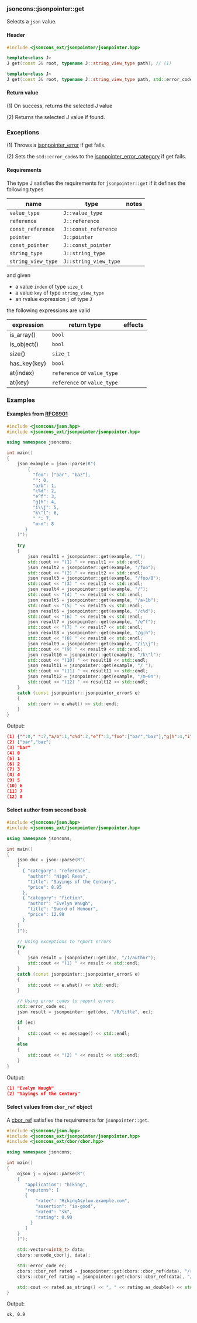 ### jsoncons::jsonpointer::get

Selects a `json` value.

#### Header
```c++
#include <jsoncons_ext/jsonpointer/jsonpointer.hpp>

template<class J>
J get(const J& root, typename J::string_view_type path); // (1)

template<class J>
J get(const J& root, typename J::string_view_type path, std::error_code& ec); // (2)

```

#### Return value

(1) On success, returns the selected J value

(2) Returns the selected J value if found.

### Exceptions

(1) Throws a [jsonpointer_error](jsonpointer_error.md) if get fails.
 
(2) Sets the `std::error_code&` to the [jsonpointer_error_category](jsonpointer_errc.md) if get fails. 

#### Requirements

The type J satisfies the requirements for `jsonpointer::get` if it defines the following types

name              |type                  |notes
------------------|----------------------|---------------
`value_type`      |`J::value_type`       |
`reference`       |`J::reference`        |
`const_reference` |`J::const_reference`  |
`pointer`         |`J::pointer`          |
`const_pointer`   |`J::const_pointer`    |
`string_type`     |`J::string_type`      |
`string_view_type`|`J::string_view_type` |

and given 

- a value `index` of type `size_t`
- a value `key` of type `string_view_type` 
- an rvalue expression `j` of type `J`

the following expressions are valid

expression     |return type                |effects
---------------|---------------------------|---------------
is_array()     |`bool`                     |
is_object()    |`bool`                     |
size()         |`size_t`                   |
has_key(key)   |`bool`                     |
at(index)      |`reference` or `value_type`|
at(key)        |`reference` or `value_type`|

### Examples

#### Examples from [RFC6901](https://tools.ietf.org/html/rfc6901)

```c++
#include <jsoncons/json.hpp>
#include <jsoncons_ext/jsonpointer/jsonpointer.hpp>

using namespace jsoncons;

int main()
{
    json example = json::parse(R"(
        {
          "foo": ["bar", "baz"],
          "": 0,
          "a/b": 1,
          "c%d": 2,
          "e^f": 3,
          "g|h": 4,
          "i\\j": 5,
          "k\"l": 6,
          " ": 7,
          "m~n": 8
       }
    )");
   
    try
    {
        json result1 = jsonpointer::get(example, "");
        std::cout << "(1) " << result1 << std::endl;
        json result2 = jsonpointer::get(example, "/foo");
        std::cout << "(2) " << result2 << std::endl;
        json result3 = jsonpointer::get(example, "/foo/0");
        std::cout << "(3) " << result3 << std::endl;
        json result4 = jsonpointer::get(example, "/");
        std::cout << "(4) " << result4 << std::endl;
        json result5 = jsonpointer::get(example, "/a~1b");
        std::cout << "(5) " << result5 << std::endl;
        json result6 = jsonpointer::get(example, "/c%d");
        std::cout << "(6) " << result6 << std::endl;
        json result7 = jsonpointer::get(example, "/e^f");
        std::cout << "(7) " << result7 << std::endl;
        json result8 = jsonpointer::get(example, "/g|h");
        std::cout << "(8) " << result8 << std::endl;
        json result9 = jsonpointer::get(example, "/i\\j");
        std::cout << "(9) " << result9 << std::endl;
        json result10 = jsonpointer::get(example, "/k\"l");
        std::cout << "(10) " << result10 << std::endl;
        json result11 = jsonpointer::get(example, "/ ");
        std::cout << "(11) " << result11 << std::endl;
        json result12 = jsonpointer::get(example, "/m~0n");
        std::cout << "(12) " << result12 << std::endl;
    }
    catch (const jsonpointer::jsonpointer_error& e)
    {
        std::cerr << e.what() << std::endl;
    }
}
```
Output:
```json
(1) {"":0," ":7,"a/b":1,"c%d":2,"e^f":3,"foo":["bar","baz"],"g|h":4,"i\\j":5,"k\"l":6,"m~n":8}
(2) ["bar","baz"]
(3) "bar"
(4) 0
(5) 1
(6) 2
(7) 3
(8) 4
(9) 5
(10) 6
(11) 7
(12) 8
```

#### Select author from second book

```c++
#include <jsoncons/json.hpp>
#include <jsoncons_ext/jsonpointer/jsonpointer.hpp>

using namespace jsoncons;

int main()
{
    json doc = json::parse(R"(
    [
      { "category": "reference",
        "author": "Nigel Rees",
        "title": "Sayings of the Century",
        "price": 8.95
      },
      { "category": "fiction",
        "author": "Evelyn Waugh",
        "title": "Sword of Honour",
        "price": 12.99
      }
    ]
    )");

    // Using exceptions to report errors
    try
    {
        json result = jsonpointer::get(doc, "/1/author");
        std::cout << "(1) " << result << std::endl;
    }
    catch (const jsonpointer::jsonpointer_error& e)
    {
        std::cout << e.what() << std::endl;
    }

    // Using error codes to report errors
    std::error_code ec;
    json result = jsonpointer::get(doc, "/0/title", ec);

    if (ec)
    {
        std::cout << ec.message() << std::endl;
    }
    else
    {
        std::cout << "(2) " << result << std::endl;
    }
}
```
Output:
```json
(1) "Evelyn Waugh"
(2) "Sayings of the Century"
```

#### Select values from `cbor_ref` object

A [cbor_ref](../cbor/cbor_ref.md) satisfies the requirements for `jsonpointer::get`.

```c++
#include <jsoncons/json.hpp>
#include <jsoncons_ext/jsonpointer/jsonpointer.hpp>
#include <jsoncons_ext/cbor/cbor.hpp>

using namespace jsoncons;

int main()
{
    ojson j = ojson::parse(R"(
    {
       "application": "hiking",
       "reputons": [
       {
           "rater": "HikingAsylum.example.com",
           "assertion": "is-good",
           "rated": "sk",
           "rating": 0.90
         }
       ]
    }
    )");

    std::vector<uint8_t> data;
    cbors::encode_cbor(j, data);

    std::error_code ec;
    cbors::cbor_ref rated = jsonpointer::get(cbors::cbor_ref(data), "/reputons/0/rated", ec);
    cbors::cbor_ref rating = jsonpointer::get(cbors::cbor_ref(data), "/reputons/0/rating", ec);

    std::cout << rated.as_string() << ", " << rating.as_double() << std::endl;
}
```

Output:

```
sk, 0.9
```
